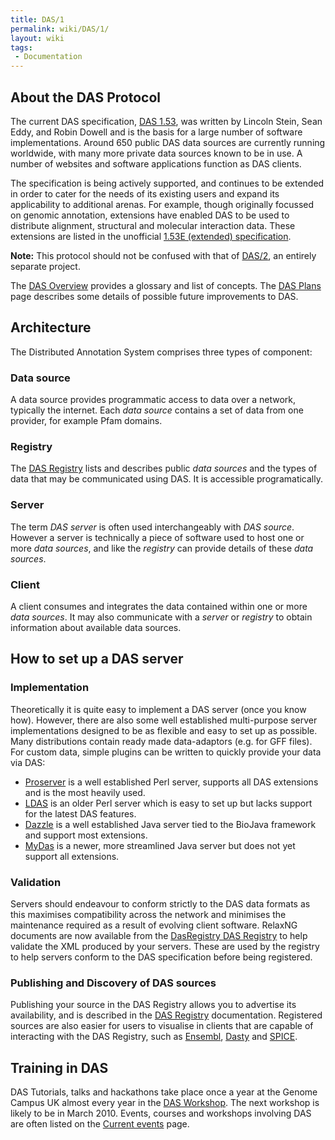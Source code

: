 ```yaml
---
title: DAS/1
permalink: wiki/DAS/1/
layout: wiki
tags:
 - Documentation
---
```


About the DAS Protocol
----------------------

The current DAS specification, [DAS
1.53](http://www.biodas.org/documents/spec.html), was written by Lincoln
Stein, Sean Eddy, and Robin Dowell and is the basis for a large number
of software implementations. Around 650 public DAS data sources are
currently running worldwide, with many more private data sources known
to be in use. A number of websites and software applications function as
DAS clients.

The specification is being actively supported, and continues to be
extended in order to cater for the needs of its existing users and
expand its applicability to additional arenas. For example, though
originally focussed on genomic annotation, extensions have enabled DAS
to be used to distribute alignment, structural and molecular interaction
data. These extensions are listed in the unofficial [1.53E (extended)
specification](http://www.dasregistry.org/spec_1.53E.jsp).

<b>Note:</b> This protocol should not be confused with that of
[DAS/2](/wiki/DAS/2 "wikilink"), an entirely separate project.

The [DAS Overview](/wiki/DAS/1/Overview "wikilink") provides a glossary and
list of concepts. The [DAS Plans](/wiki/DAS_Plans "wikilink") page describes
some details of possible future improvements to DAS.

Architecture
------------

The Distributed Annotation System comprises three types of component:

### Data source

A data source provides programmatic access to data over a network,
typically the internet. Each <i>data source</i> contains a set of data
from one provider, for example Pfam domains.

### Registry

The [ DAS Registry](/wiki/DasRegistry "wikilink") lists and describes public
<i>data sources</i> and the types of data that may be communicated using
DAS. It is accessible programatically.

### Server

The term <i>DAS server</i> is often used interchangeably with <i>DAS
source</i>. However a server is technically a piece of software used to
host one or more <i>data sources</i>, and like the <i>registry</i> can
provide details of these <i>data sources</i>.

### Client

A client consumes and integrates the data contained within one or more
<i>data sources</i>. It may also communicate with a <i>server</i> or
<i>registry</i> to obtain information about available data sources.

How to set up a DAS server
--------------------------

### Implementation

Theoretically it is quite easy to implement a DAS server (once you know
how). However, there are also some well established multi-purpose server
implementations designed to be as flexible and easy to set up as
possible. Many distributions contain ready made data-adaptors (e.g. for
GFF files). For custom data, simple plugins can be written to quickly
provide your data via DAS:

-   [Proserver](http://www.sanger.ac.uk/proserver/) is a well
    established Perl server, supports all DAS extensions and is the most
    heavily used.
-   [LDAS](http://biodas.org/servers/LDAS.html) is an older Perl server
    which is easy to set up but lacks support for the latest
    DAS features.
-   [Dazzle](http://www.biojava.org/wiki/Dazzle) is a well established
    Java server tied to the BioJava framework and support
    most extensions.
-   [MyDas](http://code.google.com/p/mydas/) is a newer, more
    streamlined Java server but does not yet support all extensions.

### Validation

Servers should endeavour to conform strictly to the DAS data formats as
this maximises compatibility across the network and minimises the
maintenance required as a result of evolving client software. RelaxNG
documents are now available from the [DasRegistry DAS
Registry](/wiki/DasRegistry_DAS_Registry "wikilink") to help validate the XML
produced by your servers. These are used by the registry to help servers
conform to the DAS specification before being registered.

### Publishing and Discovery of DAS sources

Publishing your source in the DAS Registry allows you to advertise its
availability, and is described in the [DAS
Registry](/wiki/DasRegistry "wikilink") documentation. Registered sources are
also easier for users to visualise in clients that are capable of
interacting with the DAS Registry, such as
[Ensembl](http://www.ensembl.org/), [Dasty](http://www.ebi.ac.uk) and
[SPICE](http://www.efamily.org.uk/software/dasclients/spice/).

Training in DAS
---------------

DAS Tutorials, talks and hackathons take place once a year at the Genome
Campus UK almost every year in the [DAS
Workshop](http://www.sanger.ac.uk/Software/analysis/das/DASWorkshopHistory.shtml).
The next workshop is likely to be in March 2010. Events, courses and
workshops involving DAS are often listed on the [Current
events](/wiki/Current_events "wikilink") page.
